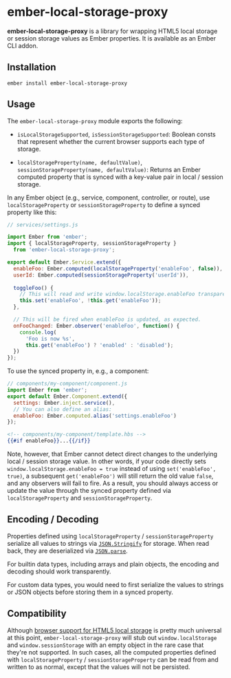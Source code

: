 # ember-local-storage-proxy

**ember-local-storage-proxy** is a library for wrapping HTML5 local storage or
session storage values as Ember properties. It is available as an Ember CLI
addon.

## Installation

```
ember install ember-local-storage-proxy
```

## Usage

The `ember-local-storage-proxy` module exports the following:

- `isLocalStorageSupported`, `isSessionStorageSupported`: Boolean consts that
  represent whether the current browser supports each type of storage.

- `localStorageProperty(name, defaultValue)`, `sessionStorageProperty(name,
  defaultValue)`: Returns an Ember computed property that is synced with a
  key-value pair in local / session storage.

In any Ember object (e.g., service, component, controller, or route), use
`localStorageProperty` or `sessionStorageProperty` to define a synced property
like this:

```javascript
// services/settings.js

import Ember from 'ember';
import { localStorageProperty, sessionStorageProperty }
  from 'ember-local-storage-proxy';

export default Ember.Service.extend({
  enableFoo: Ember.computed(localStorageProperty('enableFoo', false)),
  userId: Ember.computed(sessionStorageProperty('userId')),
  
  toggleFoo() {
    // This will read and write window.localStorage.enableFoo transparently.
    this.set('enableFoo', !this.get('enableFoo'));
  },

  // This will be fired when enableFoo is updated, as expected.
  onFooChanged: Ember.observer('enableFoo', function() {
    console.log(
      'Foo is now %s',
      this.get('enableFoo') ? 'enabled' : 'disabled');
  })
});
```
To use the synced property in, e.g., a component:
```javascript
// components/my-component/component.js
import Ember from 'ember';
export default Ember.Component.extend({
  settings: Ember.inject.service(),
  // You can also define an alias:
  enableFoo: Ember.computed.alias('settings.enableFoo')
});
```
```handlebars
<!-- components/my-component/template.hbs -->
{{#if enableFoo}}...{{/if}}
```
Note, however, that Ember cannot detect direct changes to the underlying local /
session storage value. In other words, if your code directly sets
`window.localStorage.enableFoo = true` instead of using `set('enableFoo',
true)`, a subsequent `get('enableFoo')` will still return the old value `false`,
and any observers will fail to fire.  As a result, you should always access or
update the value through the synced property defined via `localStorageProperty`
and `sessionStorageProperty`.

## Encoding / Decoding

Properties defined using `localStorageProperty` / `sessionStorageProperty`
serialize all values to strings via
[`JSON.Stringify`](https://developer.mozilla.org/en-US/docs/Web/JavaScript/Reference/Global_Objects/JSON/stringify)
for storage. When read back, they are deserialized via
[`JSON.parse`](https://developer.mozilla.org/en-US/docs/Web/JavaScript/Reference/Global_Objects/JSON/parse).

For builtin data types, including arrays and plain objects, the encoding and
decoding should work transparently.

For custom data types, you would need to first serialize the values to strings
or JSON objects before storing them in a synced property.

## Compatibility

Although [browser support for HTML5 local
storage](http://caniuse.com/#feat=namevalue-storage) is pretty much universal at
this point, `ember-local-storage-proxy` will stub out `window.localStorage` and
`window.sessionStorage` with an empty object in the rare case that they're not
supported. In such cases, all the computed properties defined with
`localStorageProperty` / `sessionStorageProperty` can be read from and written
to as normal, except that the values will not be persisted.
